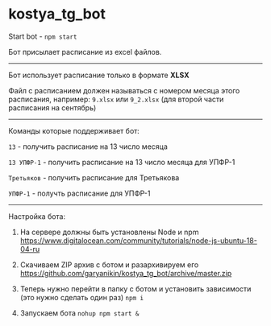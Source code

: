 # kostya_tg_bot

Start bot - `npm start`

Бот присылает расписание из excel файлов.

---
Бот использует расписание только в формате **XLSX**

Файл с расписанием должен называться с номером месяца этого расписания, например: `9.xlsx` или `9_2.xlsx` (для второй части расписания на сентябрь)

---
Команды которые поддерживает бот:

`13` - получить расписание на 13 число месяца

`13 УПФР-1` - получить расписание на 13 число месяца для УПФР-1

`Третьяков` - получить расписание для Третьякова

`УПФР-1` - получть расписание для УПФР-1

---
Настройка бота:

1. На сервере должны быть установлены Node и npm
https://www.digitalocean.com/community/tutorials/node-js-ubuntu-18-04-ru

2. Скачиваем ZIP архив с ботом и разархивируем его
https://github.com/garyanikin/kostya_tg_bot/archive/master.zip

3. Теперь нужно перейти в папку с ботом и установить зависимости (это нужно сделать один раз)
`npm i`

4. Запускаем бота `nohup npm start &` 
